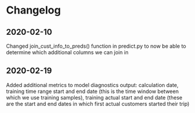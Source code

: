 # Changelog
## 2020-02-10
Changed join_cust_info_to_preds() function in predict.py to now be able to determine which additional columns we can join in

## 2020-02-19
Added additional metrics to model diagnostics output: calculation date, training time range start and end date (this is the time window between which we use training samples), training actual start and end date (these are the start and end dates in which first actual customers started their trip)
